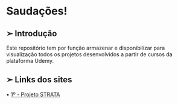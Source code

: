 <h1>Saudações!</h1>

<h2>➣ Introdução</h2>

Este repositório tem por função armazenar e disponibilizar para visualização todos os projetos desenvolvidos a partir de cursos da plataforma Udemy.

<h2>➣ Links dos sites</h2>


• <a href="https://falarzedu.github.io/Projetos-Udemy/HTML,%20CSS%20E%20JS%20BÁSICO-INTERMEDIÁRIO/Projeto%20STRATA/"> 1º - Projeto STRATA</a>
